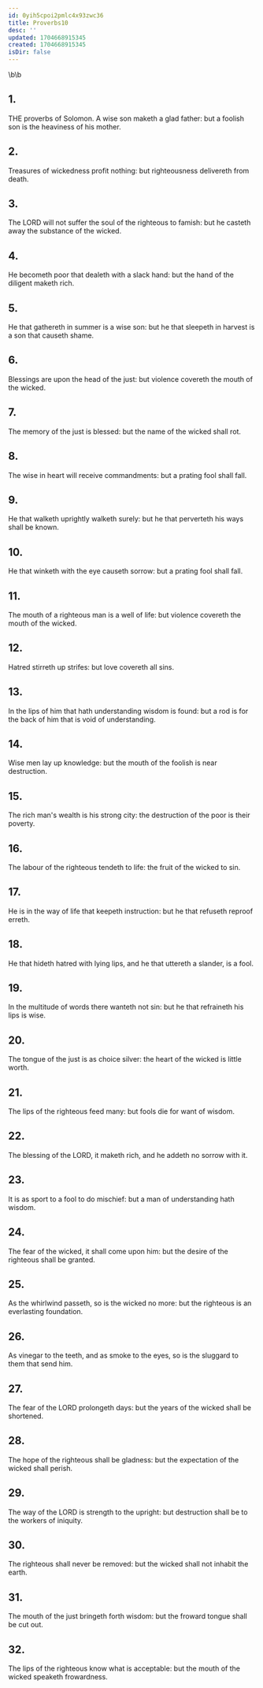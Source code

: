 ```yaml
---
id: 0yih5cpoi2pmlc4x93zwc36
title: Proverbs10
desc: ''
updated: 1704668915345
created: 1704668915345
isDir: false
---
```

\b\b
## 1.
THE proverbs of Solomon.  A wise son maketh a glad father: but a foolish son is the heaviness of his mother.
## 2.
Treasures of wickedness profit nothing: but righteousness delivereth from death.
## 3.
The LORD will not suffer the soul of the righteous to famish: but he casteth away the substance of the wicked.
## 4.
He becometh poor that dealeth with a slack hand: but the hand of the diligent maketh rich.
## 5.
He that gathereth in summer is a wise son: but he that sleepeth in harvest is a son that causeth shame.
## 6.
Blessings are upon the head of the just: but violence covereth the mouth of the wicked.
## 7.
The memory of the just is blessed: but the name of the wicked shall rot.
## 8.
The wise in heart will receive commandments: but a prating fool shall fall.
## 9.
He that walketh uprightly walketh surely: but he that perverteth his ways shall be known.
## 10.
He that winketh with the eye causeth sorrow: but a prating fool shall fall.
## 11.
The mouth of a righteous man is a well of life: but violence covereth the mouth of the wicked.
## 12.
Hatred stirreth up strifes: but love covereth all sins.
## 13.
In the lips of him that hath understanding wisdom is found: but a rod is for the back of him that is void of understanding.
## 14.
Wise men lay up knowledge: but the mouth of the foolish is near destruction.
## 15.
The rich man's wealth is his strong city: the destruction of the poor is their poverty.
## 16.
The labour of the righteous tendeth to life: the fruit of the wicked to sin.
## 17.
He is in the way of life that keepeth instruction: but he that refuseth reproof erreth.
## 18.
He that hideth hatred with lying lips, and he that uttereth a slander, is a fool.
## 19.
In the multitude of words there wanteth not sin: but he that refraineth his lips is wise.
## 20.
The tongue of the just is as choice silver: the heart of the wicked is little worth.
## 21.
The lips of the righteous feed many: but fools die for want of wisdom.
## 22.
The blessing of the LORD, it maketh rich, and he addeth no sorrow with it.
## 23.
It is as sport to a fool to do mischief: but a man of understanding hath wisdom.
## 24.
The fear of the wicked, it shall come upon him: but the desire of the righteous shall be granted.
## 25.
As the whirlwind passeth, so is the wicked no more: but the righteous is an everlasting foundation.
## 26.
As vinegar to the teeth, and as smoke to the eyes, so is the sluggard to them that send him.
## 27.
The fear of the LORD prolongeth days: but the years of the wicked shall be shortened.
## 28.
The hope of the righteous shall be gladness: but the expectation of the wicked shall perish.
## 29.
The way of the LORD is strength to the upright: but destruction shall be to the workers of iniquity.
## 30.
The righteous shall never be removed: but the wicked shall not inhabit the earth.
## 31.
The mouth of the just bringeth forth wisdom: but the froward tongue shall be cut out.
## 32.
The lips of the righteous know what is acceptable: but the mouth of the wicked speaketh frowardness.
